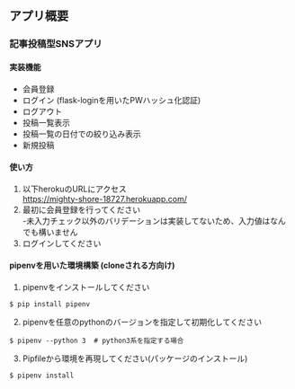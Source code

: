 ## アプリ概要
### 記事投稿型SNSアプリ

#### 実装機能
- 会員登録
- ログイン (flask-loginを用いたPWハッシュ化認証)
- ログアウト
- 投稿一覧表示
- 投稿一覧の日付での絞り込み表示
- 新規投稿

#### 使い方
1. 以下herokuのURLにアクセス  
https://mighty-shore-18727.herokuapp.com/  
1. 最初に会員登録を行ってください  
    -未入力チェック以外のバリデーションは実装してないため、入力値はなんでも構いません
1. ログインしてください

#### pipenvを用いた環境構築  (cloneされる方向け)
1. pipenvをインストールしてください　　
```
$ pip install pipenv
```
2. pipenvを任意のpythonのバージョンを指定して初期化してください  
```
$ pipenv --python 3  # python3系を指定する場合
```
3. Pipfileから環境を再現してください(パッケージのインストール)  
```
$ pipenv install
```


